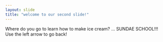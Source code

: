 ```yaml
---
layout: slide
title: "welcome to our second slide!"
---
```

Where do you go to learn how to make ice cream? ... SUNDAE SCHOOL!!!
Use the left arrow to go back!

